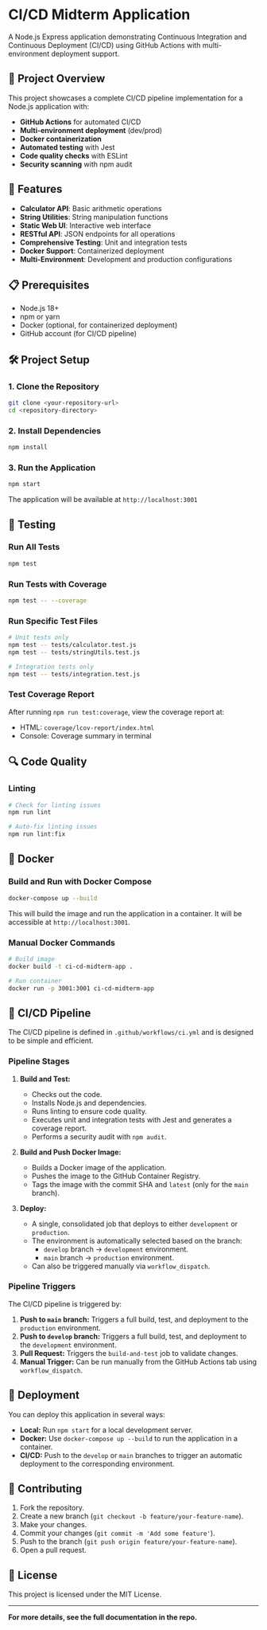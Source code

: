# CI/CD Midterm Application

A Node.js Express application demonstrating Continuous Integration and Continuous Deployment (CI/CD) using GitHub Actions with multi-environment deployment support.

## 🎯 Project Overview

This project showcases a complete CI/CD pipeline implementation for a Node.js application with:
- **GitHub Actions** for automated CI/CD
- **Multi-environment deployment** (dev/prod)
- **Docker containerization**
- **Automated testing** with Jest
- **Code quality checks** with ESLint
- **Security scanning** with npm audit

## 🚀 Features

- **Calculator API**: Basic arithmetic operations
- **String Utilities**: String manipulation functions
- **Static Web UI**: Interactive web interface
- **RESTful API**: JSON endpoints for all operations
- **Comprehensive Testing**: Unit and integration tests
- **Docker Support**: Containerized deployment
- **Multi-Environment**: Development and production configurations

## 📋 Prerequisites

- Node.js 18+ 
- npm or yarn
- Docker (optional, for containerized deployment)
- GitHub account (for CI/CD pipeline)

## 🛠️ Project Setup

### 1. Clone the Repository

```bash
git clone <your-repository-url>
cd <repository-directory>
```

### 2. Install Dependencies

```bash
npm install
```

### 3. Run the Application

```bash
npm start
```

The application will be available at `http://localhost:3001`

## 🧪 Testing

### Run All Tests
```bash
npm test
```

### Run Tests with Coverage
```bash
npm test -- --coverage
```

### Run Specific Test Files
```bash
# Unit tests only
npm test -- tests/calculator.test.js
npm test -- tests/stringUtils.test.js

# Integration tests only
npm test -- tests/integration.test.js
```

### Test Coverage Report
After running `npm run test:coverage`, view the coverage report at:
- HTML: `coverage/lcov-report/index.html`
- Console: Coverage summary in terminal

## 🔍 Code Quality

### Linting
```bash
# Check for linting issues
npm run lint

# Auto-fix linting issues
npm run lint:fix
```

## 🐳 Docker

### Build and Run with Docker Compose
```bash
docker-compose up --build
```
This will build the image and run the application in a container. It will be accessible at `http://localhost:3001`.

### Manual Docker Commands
```bash
# Build image
docker build -t ci-cd-midterm-app .

# Run container
docker run -p 3001:3001 ci-cd-midterm-app
```

## 🔄 CI/CD Pipeline

The CI/CD pipeline is defined in `.github/workflows/ci.yml` and is designed to be simple and efficient.

### Pipeline Stages

1.  **Build and Test:**
    *   Checks out the code.
    *   Installs Node.js and dependencies.
    *   Runs linting to ensure code quality.
    *   Executes unit and integration tests with Jest and generates a coverage report.
    *   Performs a security audit with `npm audit`.

2.  **Build and Push Docker Image:**
    *   Builds a Docker image of the application.
    *   Pushes the image to the GitHub Container Registry.
    *   Tags the image with the commit SHA and `latest` (only for the `main` branch).

3.  **Deploy:**
    *   A single, consolidated job that deploys to either `development` or `production`.
    *   The environment is automatically selected based on the branch:
        *   `develop` branch -> `development` environment.
        *   `main` branch -> `production` environment.
    *   Can also be triggered manually via `workflow_dispatch`.

### Pipeline Triggers

The CI/CD pipeline is triggered by:

1.  **Push to `main` branch:** Triggers a full build, test, and deployment to the `production` environment.
2.  **Push to `develop` branch:** Triggers a full build, test, and deployment to the `development` environment.
3.  **Pull Request:** Triggers the `build-and-test` job to validate changes.
4.  **Manual Trigger:** Can be run manually from the GitHub Actions tab using `workflow_dispatch`.

## 🚀 Deployment

You can deploy this application in several ways:

*   **Local:** Run `npm start` for a local development server.
*   **Docker:** Use `docker-compose up --build` to run the application in a container.
*   **CI/CD:** Push to the `develop` or `main` branches to trigger an automatic deployment to the corresponding environment.

## 🤝 Contributing

1.  Fork the repository.
2.  Create a new branch (`git checkout -b feature/your-feature-name`).
3.  Make your changes.
4.  Commit your changes (`git commit -m 'Add some feature'`).
5.  Push to the branch (`git push origin feature/your-feature-name`).
6.  Open a pull request.

## 📝 License

This project is licensed under the MIT License.

---

**For more details, see the full documentation in the repo.** 